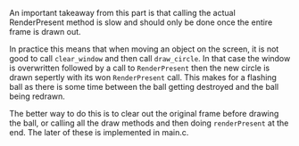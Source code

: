 An important takeaway from this part is that calling the actual RenderPresent method is slow and should only be done once the entire frame is drawn out.

In practice this means that when moving an object on the screen, it is not good to call `clear_window` and then call `draw_circle`. In that case the window is overwritten followed by a call to `RenderPresent` then the new circle is drawn sepertly with its won `RenderPresent` call. This makes for a flashing ball as there is some time between the ball getting destroyed and the ball being redrawn.

The better way to do this is to clear out the original frame before drawing the ball, or calling all the draw methods and then doing `renderPresent` at the end. The later of these is implemented in main.c.

